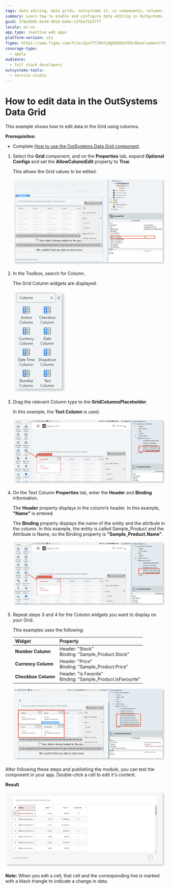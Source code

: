 ```yaml
---
tags: data editing, data grids, outsystems 11, ui components, columns
summary: Learn how to enable and configure data editing in OutSystems 11 (O11) Data Grid by setting the AllowColumnEdit property to true and adding column widgets.
guid: 2f8a50d1-be34-401b-bd4a-c27ba72b37f7
locale: en-us
app_type: reactive web apps
platform-version: o11
figma: https://www.figma.com/file/ZqxffTIAhYyQg8Q2KbSFbb/Development?type=design&node-id=1168%3A0&mode=design&t=bneC7SMvNg6A2EZ4-1
coverage-type:
  - apply
audience:
  - full stack developers
outsystems-tools:
  - service studio
---
```

# How to edit data in the OutSystems Data Grid

This example shows how to edit data in the Grid using columns.

**Prerequisites:** 

* Complete [How to use the OutSystems Data Grid component](how-to-view-data.md).

1. Select the **Grid** component, and on the **Properties** tab, expand **Optional Configs** and set the **AllowColumnEdit** property to **True**. 

    This allows the Grid values to be edited. 

   ![Screenshot showing the AllowColumnEdit property set to True in the Data Grid's properties panel.](images/grid-edit-true-ss.png "Enabling Column Edit in Data Grid")

1. In the Toolbox, search for Column.

    The Grid Column widgets are displayed.

   ![Screenshot displaying various Grid Column widgets such as Text Column, Number Column, and Checkbox Column.](images/grid-edit-columns-ss.png "Grid Column Widgets")

1. Drag the relevant Column type to the **GridColumnsPlaceholder**. 

    In this example, the **Text Column** is used.

   ![Screenshot of the Text Column properties tab with Header and Binding fields set to 'Name' and 'Sample_Product.Name' respectively.](images/grid-edit-textcolumn-ss.png "Configuring Text Column Properties")

1. On the Text Column **Properties** tab, enter the **Header** and **Binding** information.

    The **Header** property displays in the column’s header. In this example, **"Name"** is entered. 
 
    The **Binding** property displays the name of the entity and the attribute in the column. In this example, the entity is called Sample_Product and the Attribute is Name, so the Binding property is **"Sample_Product.Name"**.

    ![Screenshot of the Text Column properties tab with Header and Binding fields set to 'Name' and 'Sample_Product.Name' respectively.](images/grid-edit-textcolumn-ss.png "Configuring Text Column Properties")

1. Repeat steps 3 and 4 for the Column widgets you want to display on your Grid. 

    This examples uses the following:

    | **Widget** | **Property** |
    |---|---|
    |**Number Column** | Header: "Stock" <br/> Binding: "Sample_Product.Stock"|
    | **Currency Column**| Header: "Price"<br/> Binding: "Sample_Product.Price" | 
    |**Checkbox Column** | Header: "Is Favorite"<br/>Binding: "Sample_Product.IsFavourite" |  

    ![Screenshot showing the Data Grid with added columns for Name, Stock, Price, and Is Favorite with their respective bindings.](images/grid-edit-addcol-ss.png "Adding Columns to Data Grid")

After following these steps and publishing the module, you can test the component in your app. Double-click a cell to edit it's content.

**Result**

![Screenshot of the Data Grid with editable cells displaying product information such as Name, Stock, Price, and Is Favorite.](images/grid-edit-result-ss.png "Edited Data Grid Result")

**Note:** When you edit a cell, that cell and the corresponding line is marked with a black triangle to indicate a change in data. 
